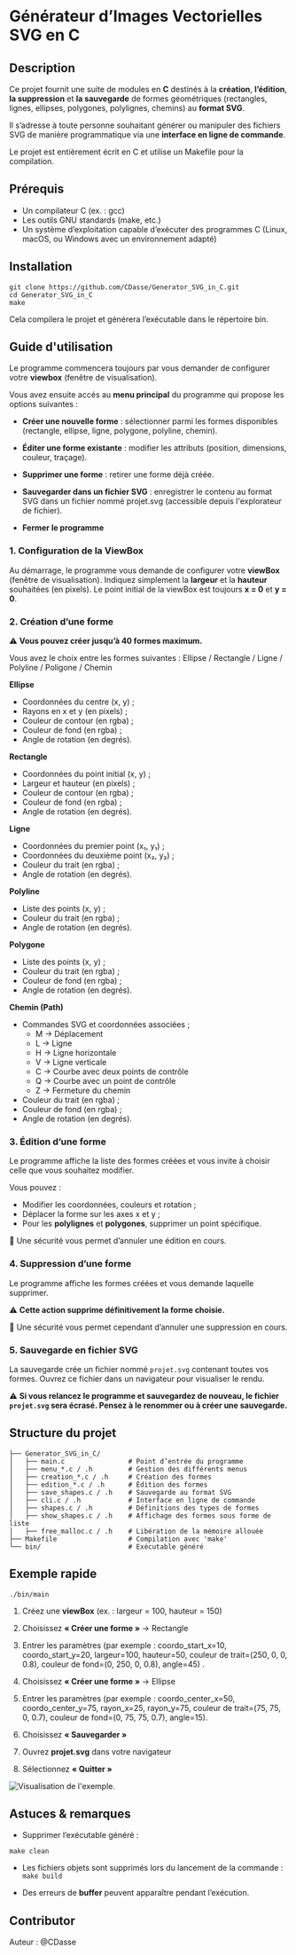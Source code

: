 # Générateur d’Images Vectorielles SVG en C

## Description

Ce projet fournit une suite de modules en **C** destinés à la **création**, **l’édition**, **la suppression** et **la sauvegarde** de formes géométriques (rectangles, lignes, ellipses, polygones, polylignes, chemins) au **format SVG**.

Il s’adresse à toute personne souhaitant générer ou manipuler des fichiers SVG de manière programmatique via une **interface en ligne de commande**.

Le projet est entièrement écrit en C et utilise un Makefile pour la compilation.

## Prérequis

* Un compilateur C (ex. : gcc)
* Les outils GNU standards (make, etc.)
* Un système d’exploitation capable d’exécuter des programmes C
(Linux, macOS, ou Windows avec un environnement adapté)

## Installation

```
git clone https://github.com/CDasse/Generator_SVG_in_C.git
cd Generator_SVG_in_C
make
```
Cela compilera le projet et générera l’exécutable dans le répertoire bin.

## Guide d'utilisation

Le programme commencera toujours par vous demander de configurer votre **viewbox** (fenêtre de visualisation).

Vous avez ensuite accés au **menu principal** du programme qui propose les options suivantes :

* **Créer une nouvelle forme** : sélectionner parmi les formes disponibles (rectangle, ellipse, ligne, polygone, polyline, chemin).

* **Éditer une forme existante** : modifier les attributs (position, dimensions, couleur, traçage).

* **Supprimer une forme** : retirer une forme déjà créée.

* **Sauvegarder dans un fichier SVG** : enregistrer le contenu au format SVG dans un fichier nommé projet.svg (accessible depuis l'explorateur de fichier).

* **Fermer le programme**


### 1. Configuration de la ViewBox

Au démarrage, le programme vous demande de configurer votre **viewBox** (fenêtre de visualisation).
Indiquez simplement la **largeur** et la **hauteur** souhaitées (en pixels).
Le point initial de la viewBox est toujours **x = 0** et **y = 0**.

### 2. Création d’une forme

⚠️ **Vous pouvez créer jusqu’à 40 formes maximum.**

Vous avez le choix entre les formes suivantes : Ellipse / Rectangle / Ligne / Polyline / Poligone / Chemin

**Ellipse**
* Coordonnées du centre (x, y) ;
* Rayons en x et y (en pixels) ;
* Couleur de contour (en rgba) ;
* Couleur de fond (en rgba) ;
* Angle de rotation (en degrés).

**Rectangle**
* Coordonnées du point initial (x, y) ;
* Largeur et hauteur (en pixels) ;
* Couleur de contour (en rgba) ;
* Couleur de fond (en rgba) ;
* Angle de rotation (en degrés).

**Ligne**
* Coordonnées du premier point (x₁, y₁) ;
* Coordonnées du deuxième point (x₂, y₂) ;
* Couleur du trait (en rgba) ;
* Angle de rotation (en degrés).

**Polyline**
* Liste des points (x, y) ;
* Couleur du trait (en rgba) ;
* Angle de rotation (en degrés).

**Polygone**
* Liste des points (x, y) ;
* Couleur du trait (en rgba) ;
* Couleur de fond (en rgba) ;
* Angle de rotation (en degrés).

**Chemin (Path)**
* Commandes SVG et coordonnées associées ;
    * M -> Déplacement
    * L -> Ligne
    * H -> Ligne horizontale
    * V -> Ligne verticale
    * C -> Courbe avec deux points de contrôle
    * Q -> Courbe avec un point de contrôle
    * Z -> Fermeture du chemin
* Couleur du trait (en rgba) ;
* Couleur de fond (en rgba) ;
* Angle de rotation (en degrés).

### 3. Édition d’une forme

Le programme affiche la liste des formes créées et vous invite à choisir celle que vous souhaitez modifier.

Vous pouvez :
* Modifier les coordonnées, couleurs et rotation ;
* Déplacer la forme sur les axes x et y ;
* Pour les **polylignes** et **polygones**, supprimer un point spécifique.

🧭 Une sécurité vous permet d’annuler une édition en cours.

### 4. Suppression d’une forme

Le programme affiche les formes créées et vous demande laquelle supprimer.

⚠️ **Cette action supprime définitivement la forme choisie.**

🧭 Une sécurité vous permet cependant d’annuler une suppression en cours.

### 5. Sauvegarde en fichier SVG

La sauvegarde crée un fichier nommé `projet.svg` contenant toutes vos formes.
Ouvrez ce fichier dans un navigateur pour visualiser le rendu.

⚠️ **Si vous relancez le programme et sauvegardez de nouveau,
le fichier `projet.svg` sera écrasé.
Pensez à le renommer ou à créer une sauvegarde.**

## Structure du projet

```
├── Generator_SVG_in_C/
│   ├── main.c                # Point d’entrée du programme
│   ├── menu_*.c / .h         # Gestion des différents menus
│   ├── creation_*.c / .h     # Création des formes
│   ├── edition_*.c / .h      # Édition des formes
│   ├── save_shapes.c / .h    # Sauvegarde au format SVG
│   ├── cli.c / .h            # Interface en ligne de commande
│   ├── shapes.c / .h         # Définitions des types de formes
│   ├── show_shapes.c / .h    # Affichage des formes sous forme de liste
│   ├── free_malloc.c / .h    # Libération de la mémoire allouée
├── Makefile                  # Compilation avec 'make'
└── bin/                      # Exécutable généré
```

## Exemple rapide

```
./bin/main
```
1. Créez une **viewBox** (ex. : largeur = 100, hauteur = 150)

2. Choisissez **« Créer une forme »** → Rectangle

3. Entrer les paramètres (par exemple : coordo_start_x=10, coordo_start_y=20, largeur=100, hauteur=50, couleur de trait=(250, 0, 0, 0.8), couleur de fond=(0, 250, 0, 0.8), angle=45) .

4. Choisissez **« Créer une forme »** → Ellipse

5. Entrer les paramètres (par exemple : coordo_center_x=50, coordo_center_y=75, rayon_x=25, rayon_y=75, couleur de trait=(75, 75, 0, 0.7), couleur de fond=(0, 75, 75, 0.7), angle=15).

6. Choisissez **« Sauvegarder »**

7. Ouvrez **projet.svg** dans votre navigateur

8. Sélectionnez **« Quitter »**

![Visualisation de l'exemple.](exemple_svg.png "Visualisation de l'exemple.")


## Astuces & remarques

* Supprimer l’exécutable généré :
```
make clean
```

* Les fichiers objets sont supprimés lors du lancement de la commande : ```make build```

* Des erreurs de **buffer** peuvent apparaître pendant l’exécution.


## Contributor

Auteur : @CDasse